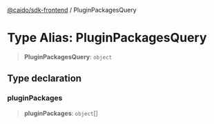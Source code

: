 [@caido/sdk-frontend](../index.md) / PluginPackagesQuery

# Type Alias: PluginPackagesQuery

> **PluginPackagesQuery**: `object`

## Type declaration

### pluginPackages

> **pluginPackages**: `object`[]
